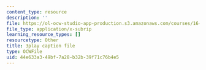 ```yaml
---
content_type: resource
description: ''
file: https://ol-ocw-studio-app-production.s3.amazonaws.com/courses/16-687-private-pilot-ground-school-january-iap-2019/44e633a349bf7a28b32b39f71c76b4e5_6oZL2c3tgps.srt
file_type: application/x-subrip
learning_resource_types: []
resourcetype: Other
title: 3play caption file
type: OCWFile
uid: 44e633a3-49bf-7a28-b32b-39f71c76b4e5
---
```

